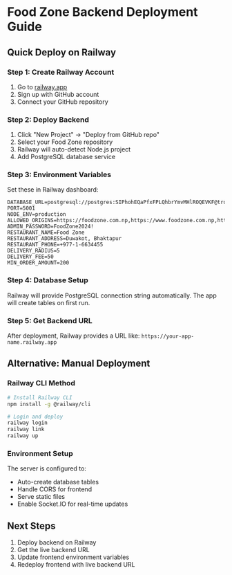 # Food Zone Backend Deployment Guide

## Quick Deploy on Railway

### Step 1: Create Railway Account
1. Go to [railway.app](https://railway.app)
2. Sign up with GitHub account
3. Connect your GitHub repository

### Step 2: Deploy Backend
1. Click "New Project" → "Deploy from GitHub repo"
2. Select your Food Zone repository
3. Railway will auto-detect Node.js project
4. Add PostgreSQL database service

### Step 3: Environment Variables
Set these in Railway dashboard:

```env
DATABASE_URL=postgresql://postgres:SIPhohEQaPfxFPLQhbrYmvMHlROQEVKF@trolley.proxy.rlwy.net:41468/railway
PORT=5001
NODE_ENV=production
ALLOWED_ORIGINS=https://foodzone.com.np,https://www.foodzone.com.np,https://foodzoneduwakot.netlify.app
ADMIN_PASSWORD=FoodZone2024!
RESTAURANT_NAME=Food Zone
RESTAURANT_ADDRESS=Duwakot, Bhaktapur
RESTAURANT_PHONE=+977-1-6634455
DELIVERY_RADIUS=5
DELIVERY_FEE=50
MIN_ORDER_AMOUNT=200
```

### Step 4: Database Setup
Railway will provide PostgreSQL connection string automatically.
The app will create tables on first run.

### Step 5: Get Backend URL
After deployment, Railway provides a URL like:
`https://your-app-name.railway.app`

## Alternative: Manual Deployment

### Railway CLI Method
```bash
# Install Railway CLI
npm install -g @railway/cli

# Login and deploy
railway login
railway link
railway up
```

### Environment Setup
The server is configured to:
- Auto-create database tables
- Handle CORS for frontend
- Serve static files
- Enable Socket.IO for real-time updates

## Next Steps
1. Deploy backend on Railway
2. Get the live backend URL
3. Update frontend environment variables
4. Redeploy frontend with live backend URL
